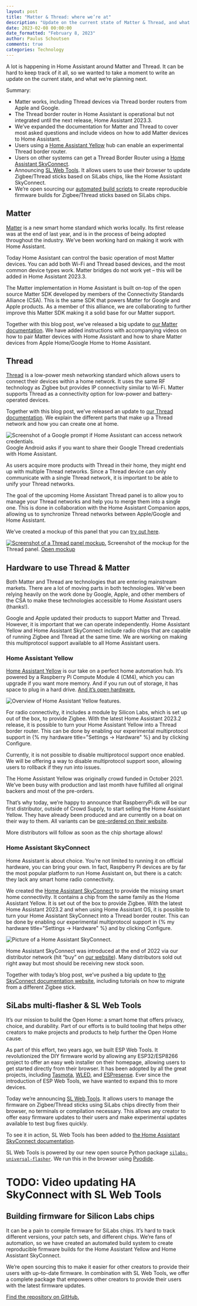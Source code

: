 ```yaml
---
layout: post
title: "Matter & Thread: where we’re at"
description: "Update on the current state of Matter & Thread, and what we’re planning next"
date: 2023-02-08 00:00:00
date_formatted: "February 8, 2023"
author: Paulus Schoutsen
comments: true
categories: Technology
---
```


A lot is happening in Home Assistant around Matter and Thread. It can be hard to keep track of it all, so we wanted to take a moment to write an update on the current state, and what we’re planning next.

Summary:

- Matter works, including Thread devices via Thread border routers from Apple and Google.
- The Thread border router in Home Assistant is operational but not integrated until the next release, Home Assistant 2023.3.
- We’ve expanded the documentation for Matter and Thread to cover most asked questions and include videos on how to add Matter devices to Home Assistant.
- Users using a [Home Assistant Yellow][yellow] hub can enable an experimental Thread border router.
- Users on other systems can get a Thread Border Router using a [Home Assistant SkyConnect][skyconnect].
- Announcing [SL Web Tools][sl-web-tools]. It allows users to use their browser to update Zigbee/Thread sticks based on SiLabs chips, like the Home Assistant SkyConnect.
- We’re open sourcing our [automated build scripts][sl-builder] to create reproducible firmware builds for Zigbee/Thread sticks based on SiLabs chips.

<lite-youtube videoid="8y79Kq3QfCQ" videotitle="Add Matter device via iOS app in Home Assistant"></lite-youtube>

## Matter

[Matter][matter] is a new smart home standard which works locally. Its first release was at the end of last year, and is in the process of being adopted throughout the industry. We’ve been working hard on making it work with Home Assistant.

Today Home Assistant can control the basic operation of most Matter devices. You can add both Wi-Fi and Thread based devices, and the most common device types work. Matter bridges do not work yet – this will be added in Home Assistant 2023.3.

<!--more-->

The Matter implementation in Home Assistant is built on-top of the open source Matter SDK developed by members of the Connectivity Standards Alliance (CSA). This is the same SDK that powers Matter for Google and Apple products. As a member of this alliance, we are collaborating to further improve this Matter SDK making it a solid base for our Matter support.

Together with this blog post, we’ve released a big update to [our Matter documentation][matter]. We have added instructions with accompanying videos on how to pair Matter devices with Home Assistant and how to share Matter devices from Apple Home/Google Home to Home Assistant.

<lite-youtube videoid="-B4WWevd2JI" videotitle="Share Matter device from Google Home to Home Assistant"></lite-youtube>

## Thread

[Thread][thread] is a low-power mesh networking standard which allows users to connect their devices within a home network. It uses the same RF technology as Zigbee but provides IP connectivity similar to Wi-Fi. Matter supports Thread as a connectivity option for low-power and battery-operated devices.

Together with this blog post, we’ve released an update to [our Thread documentation][thread]. We explain the different parts that make up a Thread network and how you can create one at home.

<p class='img'>
<img src='/images/blog/2023-02-08-state-of-matter-and-thread/android-thread.png' alt='Screenshot of a Google prompt if Home Assistant can access network credentials.'>
Google Android asks if you want to share their Google Thread credentials with Home Assistant.
</p>

As users acquire more products with Thread in their home, they might end up with multiple Thread networks. Since a Thread device can only communicate with a single Thread network, it is important to be able to unify your Thread networks.

The goal of the upcoming Home Assistant Thread panel is to allow you to manage your Thread networks and help you to merge them into a single one. This is done in collaboration with the Home Assistant Companion apps, allowing us to synchronize Thread networks between Apple/Google and Home Assistant.

We’ve created a mockup of this panel that you can [try out here][thread-mockup].

<p class='img'>
<a href="https://www.figma.com/proto/DDz0MNwzzxjJdeEHCamQi1/Thread?node-id=68:2863&scaling=scale-down&page-id=68:2862&starting-point-node-id=68:2863" target="_blank"><img src='/images/blog/2023-02-08-state-of-matter-and-thread/thread-mockup.png' alt='Screenshot of a Thread panel mockup.'></a>
Screenshot of the mockup for the Thread panel. <a href="https://www.figma.com/proto/DDz0MNwzzxjJdeEHCamQi1/Thread?node-id=68:2863&scaling=scale-down&page-id=68:2862&starting-point-node-id=68:2863" target="_blank">Open mockup</a>
</p>

## Hardware to use Thread & Matter

Both Matter and Thread are technologies that are entering mainstream markets. There are a lot of moving parts in both technologies. We’ve been relying heavily on the work done by Google, Apple, and other members of the CSA to make these technologies accessible to Home Assistant users (thanks!).

Google and Apple updated their products to support Matter and Thread. However, it is important that we can operate independently. Home Assistant Yellow and Home Assistant SkyConnect include radio chips that are capable of running Zigbee and Thread at the same time. We are working on making this multiprotocol support available to all Home Assistant users.

### Home Assistant Yellow

[Home Assistant Yellow][yellow] is our take on a perfect home automation hub. It’s powered by a Raspberry Pi Compute Module 4 (CM4), which you can upgrade if you want more memory. And if you run out of storage, it has space to plug in a hard drive. [And it’s open hardware.][yellow-docs]

<p class='img'>
<img src='/images/blog/2021-09-home-assistant-yellow/overview.png' alt='Overview of Home Assistant Yellow features.'>
</p>


For radio connectivity, it includes a module by Silicon Labs, which is set up out of the box, to provide Zigbee. With the latest Home Assistant 2023.2 release, it is possible to turn your Home Assistant Yellow into a Thread border router. This can be done by enabling our experimental multiprotocol support in {% my hardware title="Settings -> Hardware" %} and by clicking Configure.

Currently, it is not possible to disable multiprotocol support once enabled. We will be offering a way to disable multiprotocol support soon, allowing users to rollback if they run into issues.

The Home Assistant Yellow was originally crowd funded in October 2021. We’ve been busy with production and last month have fulfilled all original backers and most of the pre-orders.

That’s why today, we’re happy to announce that RaspberryPi.dk will be our first distributor, outside of Crowd Supply, to start selling the Home Assistant Yellow. They have already been produced and are currently on a boat on their way to them. All variants can be [pre-ordered on their website][rpidk].

More distributors will follow as soon as the chip shortage allows!

### Home Assistant SkyConnect

Home Assistant is about choice. You’re not limited to running it on official hardware, you can bring your own. In fact, Raspberry Pi devices are by far the most popular platform to run Home Assistant on, but there is a catch: they lack any smart home radio connectivity.

We created the [Home Assistant SkyConnect][skyconnect] to provide the missing smart home connectivity. It contains a chip from the same family as the Home Assistant Yellow. It is set out of the box to provide Zigbee. With the latest Home Assistant 2023.2 and when using Home Assistant OS, it is possible to turn your Home Assistant SkyConnect into a Thread border router. This can be done by enabling our experimental multiprotocol support in {% my hardware title="Settings -> Hardware" %} and by clicking Configure.

<p class='img'>
<img src='/images/skyconnect/skyconnect_isometric.png' alt='Picture of a Home Assistant SkyConnect.'>
</p>

Home Assistant SkyConnect was introduced at the end of 2022 via our distributor network (hit “buy” on [our website][skyconnect]). Many distributors sold out right away but most should be receiving new stock soon.

Together with today’s blog post, we’ve pushed a big update to [the SkyConnect documentation website][skyconnect-docs], including tutorials on how to migrate from a different Zigbee stick.

## SiLabs multi-flasher & SL Web Tools

It’s our mission to build the Open Home: a smart home that offers privacy, choice, and durability. Part of our efforts is to build tooling that helps other creators to make projects and products to help further the Open Home cause.

As part of this effort, two years ago, we built ESP Web Tools. It revolutionized the DIY firmware world by allowing any ESP32/ESP8266 project to offer an easy web installer on their homepage, allowing users to get started directly from their browser. It has been adopted by all the great projects, including [Tasmota], [WLED], and [ESPresense]. Ever since the introduction of ESP Web Tools, we have wanted to expand this to more devices.

Today we’re announcing [SL Web Tools][sl-web-tools]. It allows users to manage the firmware on Zigbee/Thread sticks using SiLabs chips directly from their browser, no terminals or compilation necessary. This allows any creator to offer easy firmware updates to their users and make experimental updates available to test bug fixes quickly.

To see it in action, SL Web Tools has been added to [the Home Assistant SkyConnect documentation][skyconnect-docs].

SL Web Tools is powered by our new open source Python package [`silabs-universal-flasher`][sl-flasher]. We run this in the browser using [Pyodide].

# TODO: Video updating HA SkyConnect with SL Web Tools

## Building firmware for Silicon Labs chips

It can be a pain to compile firmware for SiLabs chips. It’s hard to track different versions, your patch sets, and different chips. We’re fans of automation, so we have created an automated build system to create reproducible firmware builds for the Home Assistant Yellow and Home Assistant SkyConnect.

We’re open sourcing this to make it easier for other creators to provide their users with up-to-date firmware. In combination with SL Web Tools, we offer a complete package that empowers other creators to provide their users with the latest firmware updates.

[Find the repository on GitHub.][sl-builder]

[matter]: /integrations/matter
[rpidk]: https://raspberrypi.dk/en/?s=home+assistant+yellow&post_type=product
[skyconnect-docs]: https://skyconnect.home-assistant.io
[skyconnect]: /skyconnect
[sl-builder]: https://github.com/NabuCasa/silabs-firmware-builder
[sl-flasher]: https://github.com/NabuCasa/universal-silabs-flasher
[sl-web-tools]: https://github.com/NabuCasa/sl-web-tools
[thread-mockup]: https://www.figma.com/proto/DDz0MNwzzxjJdeEHCamQi1/Thread?node-id=68:2863&scaling=scale-down&page-id=68:2862&starting-point-node-id=68:2863
[thread]: /integrations/thread
[yellow-docs]: https://yellow.home-assistant.io/documentation/
[yellow]: /yellow
[Pyodide]: https://pyodide.org/en/stable/
[Tasmota]: https://tasmota.github.io/install/
[WLED]: https://install.wled.me/
[ESPresense]: https://espresense.com/firmware

